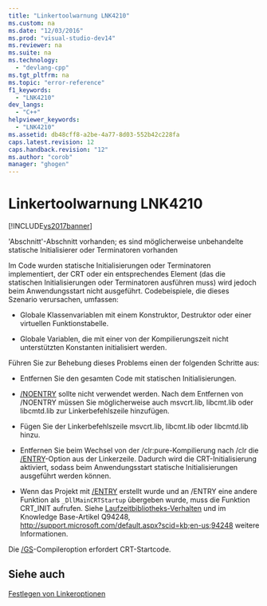 ```yaml
---
title: "Linkertoolwarnung LNK4210"
ms.custom: na
ms.date: "12/03/2016"
ms.prod: "visual-studio-dev14"
ms.reviewer: na
ms.suite: na
ms.technology: 
  - "devlang-cpp"
ms.tgt_pltfrm: na
ms.topic: "error-reference"
f1_keywords: 
  - "LNK4210"
dev_langs: 
  - "C++"
helpviewer_keywords: 
  - "LNK4210"
ms.assetid: db48cff8-a2be-4a77-8d03-552b42c228fa
caps.latest.revision: 12
caps.handback.revision: "12"
ms.author: "corob"
manager: "ghogen"
---
```

# Linkertoolwarnung LNK4210
[!INCLUDE[vs2017banner](../../assembler/inline/includes/vs2017banner.md)]

'Abschnitt'\-Abschnitt vorhanden; es sind möglicherweise unbehandelte statische Initialisierer oder Terminatoren vorhanden  
  
 Im Code wurden statische Initialisierungen oder Terminatoren implementiert, der CRT oder ein entsprechendes Element \(das die statischen Initialisierungen oder Terminatoren ausführen muss\) wird jedoch beim Anwendungsstart nicht ausgeführt.  Codebeispiele, die dieses Szenario verursachen, umfassen:  
  
-   Globale Klassenvariablen mit einem Konstruktor, Destruktor oder einer virtuellen Funktionstabelle.  
  
-   Globale Variablen, die mit einer von der Kompilierungszeit nicht unterstützten Konstanten initialisiert werden.  
  
 Führen Sie zur Behebung dieses Problems einen der folgenden Schritte aus:  
  
-   Entfernen Sie den gesamten Code mit statischen Initialisierungen.  
  
-   [\/NOENTRY](../../build/reference/noentry-no-entry-point.md) sollte nicht verwendet werden.  Nach dem Entfernen von \/NOENTRY müssen Sie möglicherweise auch msvcrt.lib, libcmt.lib oder libcmtd.lib zur Linkerbefehlszeile hinzufügen.  
  
-   Fügen Sie der Linkerbefehlszeile msvcrt.lib, libcmt.lib oder libcmtd.lib hinzu.  
  
-   Entfernen Sie beim Wechsel von der \/clr:pure\-Kompilierung nach \/clr die [\/ENTRY](../../build/reference/entry-entry-point-symbol.md)\-Option aus der Linkerzeile.  Dadurch wird die CRT\-Initialisierung aktiviert, sodass beim Anwendungsstart statische Initialisierungen ausgeführt werden können.  
  
-   Wenn das Projekt mit [\/ENTRY](../../build/reference/entry-entry-point-symbol.md) erstellt wurde und an \/ENTRY eine andere Funktion als `_DllMainCRTStartup` übergeben wurde, muss die Funktion CRT\_INIT aufrufen.  Siehe [Laufzeitbibliotheks\-Verhalten](../../build/run-time-library-behavior.md) und im Knowledge Base\-Artikel Q94248, [http:\/\/support.microsoft.com\/default.aspx?scid\=kb;en\-us;94248](http://support.microsoft.com/default.aspx?scid=kb;en-us;94248) weitere Informationen.  
  
 Die [\/GS](../../build/reference/gs-buffer-security-check.md)\-Compileroption erfordert CRT\-Startcode.  
  
## Siehe auch  
 [Festlegen von Linkeroptionen](../../build/reference/setting-linker-options.md)